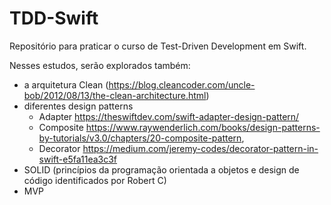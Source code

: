 # TDD-Swift
Repositório para praticar o curso de Test-Driven Development em Swift.

Nesses estudos, serão explorados também:
  - a arquitetura Clean (https://blog.cleancoder.com/uncle-bob/2012/08/13/the-clean-architecture.html)
  - diferentes design patterns 
      - Adapter https://theswiftdev.com/swift-adapter-design-pattern/
      - Composite https://www.raywenderlich.com/books/design-patterns-by-tutorials/v3.0/chapters/20-composite-pattern, 
      - Decorator https://medium.com/jeremy-codes/decorator-pattern-in-swift-e5fa11ea3c3f
  - SOLID (princípios da programação orientada a objetos e design de código identificados por Robert C)
  - MVP
